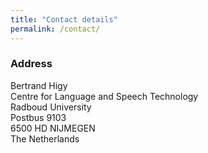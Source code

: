 ```yaml
---
title: "Contact details"
permalink: /contact/
---
```


### Address

Bertrand Higy <br>
Centre for Language and Speech Technology <br>
Radboud University <br>
Postbus 9103 <br>
6500 HD NIJMEGEN <br>
The Netherlands <br>
